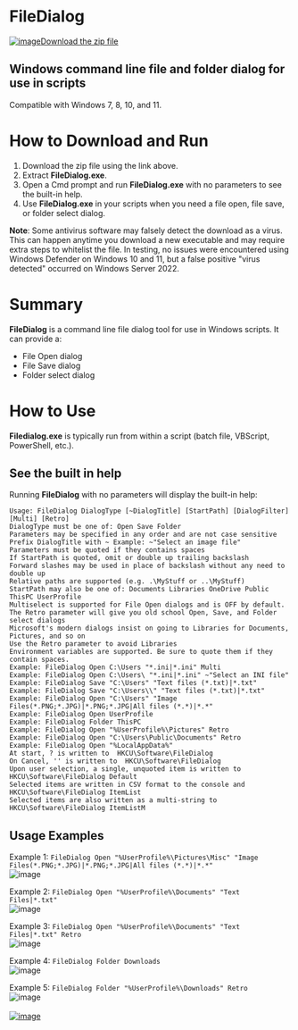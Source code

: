 # FileDialog

[![image](https://user-images.githubusercontent.com/79026235/152910441-59ba653c-5607-4f59-90c0-bc2851bf2688.png)Download the zip file](https://github.com/LesFerch/FileDialog/releases/download/1.0.0/FileDialog.zip)

## Windows command line file and folder dialog for use in scripts

Compatible with Windows 7, 8, 10, and 11.

# How to Download and Run

1. Download the zip file using the link above.
2. Extract **FileDialog.exe**.
3. Open a Cmd prompt and run **FileDialog.exe** with no parameters to see the built-in help.
5. Use **FileDialog.exe** in your scripts when you need a file open, file save, or folder select dialog.

**Note**: Some antivirus software may falsely detect the download as a virus. This can happen anytime you download a new executable and may require extra steps to whitelist the file. In testing, no issues were encountered using Windows Defender on Windows 10 and 11, but a false positive "virus detected" occurred on Windows Server 2022.

# Summary

**FileDialog** is a command line file dialog tool for use in Windows scripts. It can provide a:
- File Open dialog
- File Save dialog
- Folder select dialog

# How to Use

**Filedialog.exe** is typically run from within a script (batch file, VBScript, PowerShell, etc.).

## See the built in help

Running **FileDialog** with no parameters will display the built-in help:
```
Usage: FileDialog DialogType [~DialogTitle] [StartPath] [DialogFilter] [Multi] [Retro]
DialogType must be one of: Open Save Folder
Parameters may be specified in any order and are not case sensitive
Prefix DialogTitle with ~ Example: ~"Select an image file"
Parameters must be quoted if they contains spaces
If StartPath is quoted, omit or double up trailing backslash
Forward slashes may be used in place of backslash without any need to double up
Relative paths are supported (e.g. .\MyStuff or ..\MyStuff)
StartPath may also be one of: Documents Libraries OneDrive Public ThisPC UserProfile
Multiselect is supported for File Open dialogs and is OFF by default.
The Retro parameter will give you old school Open, Save, and Folder select dialogs
Microsoft's modern dialogs insist on going to Libraries for Documents, Pictures, and so on
Use the Retro parameter to avoid Libraries
Environment variables are supported. Be sure to quote them if they contain spaces.
Example: FileDialog Open C:\Users "*.ini|*.ini" Multi
Example: FileDialog Open C:\Users\ "*.ini|*.ini" ~"Select an INI file"
Example: FileDialog Save "C:\Users" "Text files (*.txt)|*.txt"
Example: FileDialog Save "C:\Users\\" "Text files (*.txt)|*.txt"
Example: FileDialog Open "C:\Users" "Image Files(*.PNG;*.JPG)|*.PNG;*.JPG|All files (*.*)|*.*"
Example: FileDialog Open UserProfile
Example: FileDialog Folder ThisPC
Example: FileDialog Open "%UserProfile%\Pictures" Retro
Example: FileDialog Open "C:\Users\Public\Documents" Retro
Example: FileDialog Open "%LocalAppData%"
At start, ? is written to  HKCU\Software\FileDialog
On Cancel, '' is written to  HKCU\Software\FileDialog
Upon user selection, a single, unquoted item is written to HKCU\Software\FileDialog Default
Selected items are written in CSV format to the console and HKCU\Software\FileDialog ItemList
Selected items are also written as a multi-string to HKCU\Software\FileDialog ItemListM
```


## Usage Examples

Example 1:
`FileDialog Open "%UserProfile%\Pictures\Misc" "Image Files(*.PNG;*.JPG)|*.PNG;*.JPG|All files (*.*)|*.*"`\
![image](https://user-images.githubusercontent.com/79026235/163309637-419b7aba-ec49-4d4a-b307-ce8ac0677f54.png)


Example 2:
`FileDialog Open "%UserProfile%\Documents" "Text Files|*.txt"`\
![image](https://user-images.githubusercontent.com/79026235/163312124-804e5a58-eecb-46dc-b8dd-c52278567b7a.png)

Example 3:
`FileDialog Open "%UserProfile%\Documents" "Text Files|*.txt" Retro`\
![image](https://user-images.githubusercontent.com/79026235/163312322-16e9dedc-83a4-4eab-b312-7717ebe03c86.png)

Example 4:
`FileDialog Folder Downloads`\
![image](https://user-images.githubusercontent.com/79026235/163312451-88d5afc4-9ac6-4650-9165-3e2b4e28253c.png)

Example 5:
`FileDialog Folder "%UserProfile%\Downloads" Retro`\
![image](https://user-images.githubusercontent.com/79026235/163312686-5bc42060-b1dc-40e6-aaf9-f0a5a7418557.png)
\
\
[![image](https://user-images.githubusercontent.com/79026235/153264696-8ec747dd-37ec-4fc1-89a1-3d6ea3259a95.png)](https://github.com/LesFerch/FileDialog)